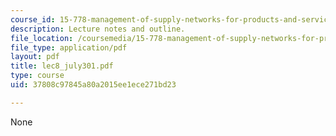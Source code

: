 ```yaml
---
course_id: 15-778-management-of-supply-networks-for-products-and-services-summer-2004
description: Lecture notes and outline.
file_location: /coursemedia/15-778-management-of-supply-networks-for-products-and-services-summer-2004/37808c97845a80a2015ee1ece271bd23_lec8_july301.pdf
file_type: application/pdf
layout: pdf
title: lec8_july301.pdf
type: course
uid: 37808c97845a80a2015ee1ece271bd23

---
```

None